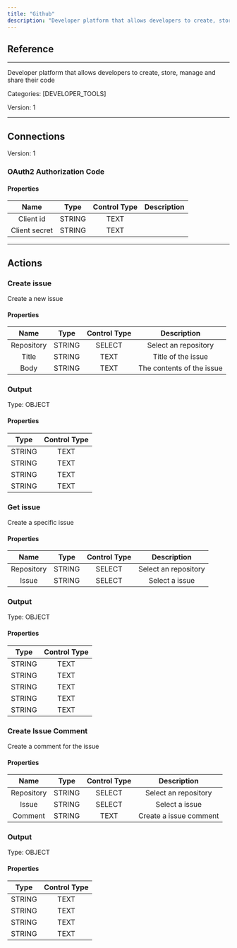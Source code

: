 ```yaml
---
title: "Github"
description: "Developer platform that allows developers to create, store, manage and share their code"
---
```

## Reference
<hr />

Developer platform that allows developers to create, store, manage and share their code


Categories: [DEVELOPER_TOOLS]


Version: 1

<hr />



## Connections

Version: 1


### OAuth2 Authorization Code

#### Properties

|      Name      |     Type     |     Control Type     |     Description     |
|:--------------:|:------------:|:--------------------:|:-------------------:|
| Client id | STRING | TEXT  |  |
| Client secret | STRING | TEXT  |  |





<hr />





## Actions


### Create issue
Create a new issue

#### Properties

|      Name      |     Type     |     Control Type     |     Description     |
|:--------------:|:------------:|:--------------------:|:-------------------:|
| Repository | STRING | SELECT  |  Select an repository  |
| Title | STRING | TEXT  |  Title of the issue  |
| Body | STRING | TEXT  |  The contents of the issue  |


### Output



Type: OBJECT

#### Properties

|     Type     |     Control Type     |
|:------------:|:--------------------:|
| STRING | TEXT  |
| STRING | TEXT  |
| STRING | TEXT  |
| STRING | TEXT  |





### Get issue
Create a specific issue

#### Properties

|      Name      |     Type     |     Control Type     |     Description     |
|:--------------:|:------------:|:--------------------:|:-------------------:|
| Repository | STRING | SELECT  |  Select an repository  |
| Issue | STRING | SELECT  |  Select a issue  |


### Output



Type: OBJECT

#### Properties

|     Type     |     Control Type     |
|:------------:|:--------------------:|
| STRING | TEXT  |
| STRING | TEXT  |
| STRING | TEXT  |
| STRING | TEXT  |
| STRING | TEXT  |





### Create Issue Comment
Create a comment for the issue

#### Properties

|      Name      |     Type     |     Control Type     |     Description     |
|:--------------:|:------------:|:--------------------:|:-------------------:|
| Repository | STRING | SELECT  |  Select an repository  |
| Issue | STRING | SELECT  |  Select a issue  |
| Comment | STRING | TEXT  |  Create a issue comment  |


### Output



Type: OBJECT

#### Properties

|     Type     |     Control Type     |
|:------------:|:--------------------:|
| STRING | TEXT  |
| STRING | TEXT  |
| STRING | TEXT  |
| STRING | TEXT  |





